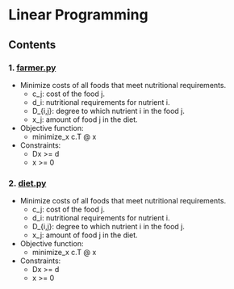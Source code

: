 # Linear Programming

## Contents

### 1. [farmer.py](<./farmer.py>)

- Minimize costs of all foods that meet nutritional requirements.
    - c_j: cost of the food j.
    - d_i: nutritional requirements for nutrient i.
    - D_{i,j}: degree to which nutrient i in the food j.
    - x_j: amount of food j in the diet.
- Objective function:
    - minimize_x c.T @ x
- Constraints:
    - Dx >= d
    - x >= 0

### 2. [diet.py](<./diet.py>)

- Minimize costs of all foods that meet nutritional requirements.
    - c_j: cost of the food j.
    - d_i: nutritional requirements for nutrient i.
    - D_{i,j}: degree to which nutrient i in the food j.
    - x_j: amount of food j in the diet.
- Objective function:
    - minimize_x c.T @ x
- Constraints:
    - Dx >= d
    - x >= 0
